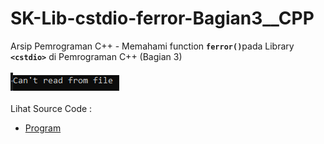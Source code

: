 # SK-Lib-cstdio-ferror-Bagian3__CPP
Arsip Pemrograman C++ - Memahami function <code><b>ferror()</b></code>pada Library <code><b>&lt;cstdio></b></code> di Pemrograman C++ (Bagian 3)<br><br>
<img src="https://github.com/RizkyKhapidsyah/SK-Lib-cstdio-ferror-Bagian3__CPP/blob/master/SK-Lib-cstdio-ferror-Bagian3__CPP/x64/result/001.PNG"><br><br>
Lihat Source Code : <br>
- <a href="https://github.com/RizkyKhapidsyah/SK-Lib-cstdio-ferror-Bagian3__CPP/blob/master/SK-Lib-cstdio-ferror-Bagian3__CPP/Source.cpp">Program</a>
